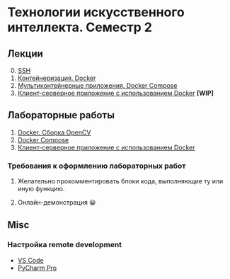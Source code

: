 # Технологии искусственного интеллекта. Семестр 2

## Лекции

0. [SSH](lectures/lecture_0/lecture_0.md)
1. [Контейнеризация. Docker](lectures/lecture_1/lecture_1.md)
2. [Мультиконтейнерные приложения. Docker Compose](lectures/lecture_2/lecture_2.md)
3. [Клиент-серверное приложение с использованием Docker](lectures/lecture_3/lecture_3.md) **[WIP]**

## Лабораторные работы

1. [Docker. Сборка OpenCV](labs/lab_1/lab_1.md)
2. [Docker Compose](labs/lab_2/lab_2.md)
3. [Клиент-серверное приложение с использованием Docker](labs/lab_3/lab_3.md)

### Требования к оформлению лабораторных работ

1. Желательно прокомментировать блоки кода, выполняющие ту или иную функцию.

2. Онлайн-демонстрация :grinning:

## Misc

### Настройка remote development
- [VS Code](labs/lab_1/vscode_remote.md)
- [PyCharm Pro](labs/lab_1/pycharm_remote.md)